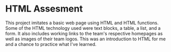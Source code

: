 # HTML Assesment
This project imitates a basic web page using HTML and HTML functions. Some of the HTML technology used were text blocks, a table, a list, and a form. It also includes working links to the team's respective homepages as well as images of their team logos. This was an introduction to HTML for me and a chance to practice what I've learned. 
